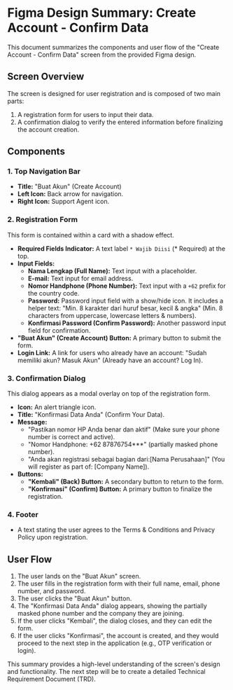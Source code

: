 # Figma Design Summary: Create Account - Confirm Data

This document summarizes the components and user flow of the "Create Account - Confirm Data" screen from the provided Figma design.

## Screen Overview

The screen is designed for user registration and is composed of two main parts:
1.  A registration form for users to input their data.
2.  A confirmation dialog to verify the entered information before finalizing the account creation.

## Components

### 1. Top Navigation Bar
-   **Title:** "Buat Akun" (Create Account)
-   **Left Icon:** Back arrow for navigation.
-   **Right Icon:** Support Agent icon.

### 2. Registration Form
This form is contained within a card with a shadow effect.
-   **Required Fields Indicator:** A text label `* Wajib Diisi` (* Required) at the top.
-   **Input Fields:**
    -   **Nama Lengkap (Full Name):** Text input with a placeholder.
    -   **E-mail:** Text input for email address.
    -   **Nomor Handphone (Phone Number):** Text input with a `+62` prefix for the country code.
    -   **Password:** Password input field with a show/hide icon. It includes a helper text: "Min. 8 karakter dari huruf besar, kecil & angka" (Min. 8 characters from uppercase, lowercase letters & numbers).
    -   **Konfirmasi Password (Confirm Password):** Another password input field for confirmation.
-   **"Buat Akun" (Create Account) Button:** A primary button to submit the form.
-   **Login Link:** A link for users who already have an account: "Sudah memiliki akun? Masuk Akun" (Already have an account? Log In).

### 3. Confirmation Dialog
This dialog appears as a modal overlay on top of the registration form.
-   **Icon:** An alert triangle icon.
-   **Title:** "Konfirmasi Data Anda" (Confirm Your Data).
-   **Message:**
    -   "Pastikan nomor HP Anda benar dan aktif" (Make sure your phone number is correct and active).
    -   "Nomor Handphone: +62 87876754***" (partially masked phone number).
    -   "Anda akan registrasi sebagai bagian dari:[Nama Perusahaan]" (You will register as part of: [Company Name]).
-   **Buttons:**
    -   **"Kembali" (Back) Button:** A secondary button to return to the form.
    -   **"Konfirmasi" (Confirm) Button:** A primary button to finalize the registration.

### 4. Footer
-   A text stating the user agrees to the Terms & Conditions and Privacy Policy upon registration.

## User Flow

1.  The user lands on the "Buat Akun" screen.
2.  The user fills in the registration form with their full name, email, phone number, and password.
3.  The user clicks the "Buat Akun" button.
4.  The "Konfirmasi Data Anda" dialog appears, showing the partially masked phone number and the company they are joining.
5.  If the user clicks "Kembali", the dialog closes, and they can edit the form.
6.  If the user clicks "Konfirmasi", the account is created, and they would proceed to the next step in the application (e.g., OTP verification or login).

This summary provides a high-level understanding of the screen's design and functionality. The next step will be to create a detailed Technical Requirement Document (TRD).